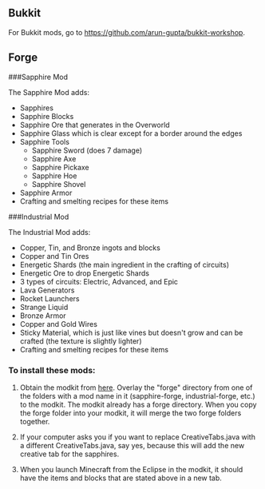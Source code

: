 Bukkit
-------

For Bukkit mods, go to https://github.com/arun-gupta/bukkit-workshop.

Forge
-----

###Sapphire Mod

The Sapphire Mod adds:

* Sapphires
* Sapphire Blocks
* Sapphire Ore that generates in the Overworld
* Sapphire Glass which is clear except for a border around the edges
* Sapphire Tools
    * Sapphire Sword (does 7 damage)
    * Sapphire Axe
    * Sapphire Pickaxe
    * Sapphire Hoe
    * Sapphire Shovel
* Sapphire Armor
* Crafting and smelting recipes for these items

###Industrial Mod

The Industrial Mod adds:

* Copper, Tin, and Bronze ingots and blocks
* Copper and Tin Ores
* Energetic Shards (the main ingredient in the crafting of circuits)
* Energetic Ore to drop Energetic Shards
* 3 types of circuits: Electric, Advanced, and Epic
* Lava Generators
* Rocket Launchers
* Strange Liquid
* Bronze Armor
* Copper and Gold Wires
* Sticky Material, which is just like vines but doesn't grow and can be crafted (the texture is slightly lighter)
* Crafting and smelting recipes for these items

### To install these mods:

1. Obtain the modkit from [here](http://www.devoxx4kids.org/usa/workshops/minecraft-modding/). Overlay the "forge" directory from one of the folders with a mod name in it (sapphire-forge, industrial-forge, etc.) to the modkit. The modkit already has a forge directory. When you copy the forge folder into your modkit, it will merge the two forge folders together.

2. If your computer asks you if you want to replace CreativeTabs.java with a different CreativeTabs.java, say yes, because this will add the new creative tab for the sapphires.

3. When you launch Minecraft from the Eclipse in the modkit, it should have the items and blocks that are stated above in a new tab.